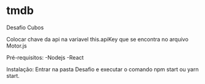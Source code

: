 # tmdb

Desafio Cubos

Colocar chave da api na variavel this.apiKey que se encontra no arquivo Motor.js

Pré-requisitos:
-Nodejs
-React

Instalação:
Entrar na pasta Desafio e executar o comando npm start ou yarn start.


